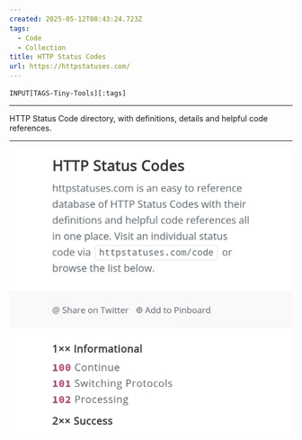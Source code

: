 ```yaml
---
created: 2025-05-12T08:43:24.723Z
tags: 
  - Code
  - Collection
title: HTTP Status Codes
url: https://httpstatuses.com/
---
```

```meta-bind
INPUT[TAGS-Tiny-Tools][:tags]
```

___
HTTP Status Code directory, with definitions, details and helpful code references.
___

![](_attachments/http-status-codes.jpg)
